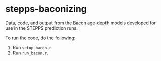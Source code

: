 stepps-baconizing
=================

Data, code, and output from the Bacon age-depth models developed for use in the STEPPS prediction runs.

To run the code, do the following:
1.  Run `setup_bacon.r`.
2.  Run `run_bacon.r`.

